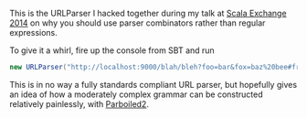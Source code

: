 This is the URLParser I hacked together during my talk at [Scala Exchange 2014](https://skillsmatter.com/conferences/1948-scala-exchange-2014#program) on why you should use parser combinators rather than regular expressions.

To give it a whirl, fire up the console from SBT and run 
```scala
new URLParser("http://localhost:9000/blah/bleh?foo=bar&fox=baz%20bee#frag").URL.run()
```

This is in no way a fully standards compliant URL parser, but hopefully gives an idea of how a moderately complex grammar can be constructed relatively painlessly, with [Parboiled2](https://github.com/sirthias/parboiled2).
